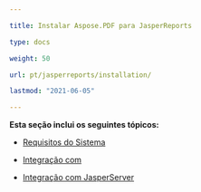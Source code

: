 ```yaml
---

title: Instalar Aspose.PDF para JasperReports

type: docs

weight: 50

url: pt/jasperreports/installation/

lastmod: "2021-06-05"

---
```




**Esta seção inclui os seguintes tópicos:**



- [Requisitos do Sistema](/pdf/jasperreports/system-requirements/)

- [Integração com ](/pdf/jasperreports/integration-with-jasperreports/)

- [Integração com JasperServer](/pdf/jasperreports/integration-with-jasperserver/)